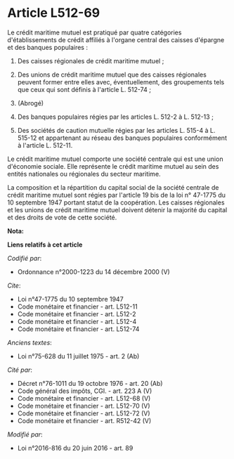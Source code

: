# Article L512-69

Le crédit maritime mutuel est pratiqué par quatre catégories d'établissements de crédit affiliés à l'organe central des
caisses d'épargne et des banques populaires : 

1. Des caisses régionales de crédit maritime mutuel ; 

2. Des unions de crédit maritime mutuel que des caisses régionales peuvent former entre elles avec, éventuellement, des
groupements tels que ceux qui sont définis à l'article L. 512-74 ; 

3. (Abrogé) 

4. Des banques populaires régies par les articles L. 512-2 à L. 512-13 ; 

5. Des sociétés de caution mutuelle régies par les articles L. 515-4 à L. 515-12 et appartenant au réseau des banques
populaires conformément à l'article L. 512-11. 

Le crédit maritime mutuel comporte une société centrale qui est une union d'économie sociale. Elle représente le crédit
maritime mutuel au sein des entités nationales ou régionales du secteur maritime.  

La composition et la répartition du capital social de la société centrale de crédit maritime mutuel sont régies par l'article
19 bis de la loi n° 47-1775 du 10 septembre 1947 portant statut de la coopération. Les caisses régionales et les unions de
crédit maritime mutuel doivent détenir la majorité du capital et des droits de vote de cette société.

**Nota:**



**Liens relatifs à cet article**

_Codifié par_:

  - Ordonnance n°2000-1223 du 14 décembre 2000 (V)

_Cite_:

  - Loi n°47-1775 du 10 septembre 1947
  - Code monétaire et financier - art. L512-11
  - Code monétaire et financier - art. L512-2
  - Code monétaire et financier - art. L512-4
  - Code monétaire et financier - art. L512-74

_Anciens textes_:

  - Loi n°75-628 du 11 juillet 1975 - art. 2 (Ab)

_Cité par_:

  - Décret n°76-1011 du 19 octobre 1976 - art. 20 (Ab)
  - Code général des impôts, CGI. - art. 223 A (V)
  - Code monétaire et financier - art. L512-68 (V)
  - Code monétaire et financier - art. L512-70 (V)
  - Code monétaire et financier - art. L512-72 (V)
  - Code monétaire et financier - art. R512-42 (V)

_Modifié par_:

  - Loi n°2016-816 du 20 juin 2016 - art. 89
